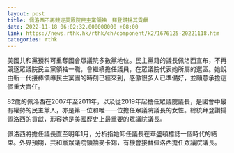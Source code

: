 ```yaml
---
layout: post
title: 佩洛西不再競逐美眾院民主黨領袖　拜登讚揚其貢獻
date: 2022-11-18 06:02:32.000000000 +08:00
link: https://news.rthk.hk/rthk/ch/component/k2/1676125-20221118.htm
categories: rthk
---
```


美國共和黨預料可重奪國會眾議院多數黨地位。民主黨籍的議長佩洛西宣布，不再競逐眾議院民主黨領袖一職，會繼續擔任議員，在眾議院代表她所屬的選區。她說由新一代接棒領導民主黨團的時刻已經來到，感激很多人已準備好，並願意承擔這個重大責任。

82歲的佩洛西在2007年至2011年，以及從2019年起擔任眾議院議長，是國會中最有權勢的民主黨人，亦是第一位和唯一一位擔任眾議院議長的女性。總統拜登讚揚佩洛西的貢獻，形容她是美國歷史上最重要的眾議院議長。

佩洛西將擔任議長直至明年1月，分析指她卸任議長在華盛頓標誌一個時代的結束。外界預期，共和黨眾議院領袖麥卡錫，有機會接替佩洛西擔任眾議院議長。
